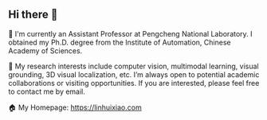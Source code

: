## Hi there 👋

:office: I'm currently an Assistant Professor at Pengcheng National Laboratory. I obtained my Ph.D. degree from the Institute of Automation, Chinese Academy of Sciences.

🔭 My research interests include computer vision, multimodal learning, visual grounding, 3D visual localization, etc. I’m always open to potential academic collaborations or visiting opportunities. If you are interested, please feel free to contact me by email. 

:house: My Homepage: https://linhuixiao.com


<!--
**linhuixiao/linhuixiao** is a ✨ _special_ ✨ repository because its `README.md` (this file) appears on your GitHub profile.

Here are some ideas to get you started:

- 🔭 I’m currently working on ...
- 🌱 I’m currently learning ...
- 👯 I’m looking to collaborate on ...
- 🤔 I’m looking for help with ...
- 💬 Ask me about ...
- 📫 How to reach me: ...
- 😄 Pronouns: ...
- ⚡ Fun fact: ...
- :blush:
- :mortar_board:
-->
